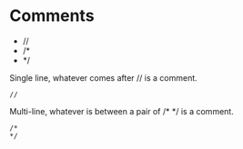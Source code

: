 # Comments

* //
* /*
* */


Single line, whatever comes after // is a comment.



```
//
```


Multi-line, whatever is between a pair of /* */ is a comment.



```
/*
*/
```


